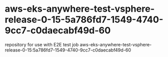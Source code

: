 # aws-eks-anywhere-test-vsphere-release-0-15-5a786fd7-1549-4740-9cc7-c0daecabf49d-60
repository for use with E2E test job aws-eks-anywhere-test-vsphere-release-0-15:5a786fd7-1549-4740-9cc7-c0daecabf49d-60

